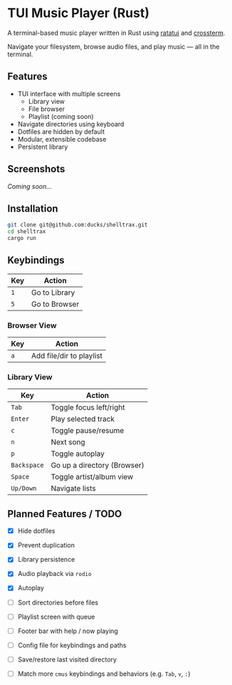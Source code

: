 # TUI Music Player (Rust)

A terminal-based music player written in Rust using
[ratatui](https://github.com/ratatui-org/ratatui) and
[crossterm](https://github.com/crossterm-rs/crossterm).

Navigate your filesystem, browse audio files, and play music — all in the
terminal.

## Features

- TUI interface with multiple screens
  - Library view
  - File browser
  - Playlist (coming soon)
- Navigate directories using keyboard
- Dotfiles are hidden by default
- Modular, extensible codebase
- Persistent library

## Screenshots

_Coming soon..._

## Installation

```bash
git clone git@github.com:ducks/shelltrax.git
cd shelltrax
cargo run
```

## Keybindings

| Key           | Action                          |
|---------------|---------------------------------|
| `1`           | Go to Library                   |
| `5`           | Go to Browser                   |


### Browser View

| Key           | Action                          |
|---------------|---------------------------------|
| `a`           | Add file/dir to playlist        |

### Library View

| Key           | Action                          |
|---------------|---------------------------------|
| `Tab`         | Toggle focus left/right         |
| `Enter`       | Play selected track             |
| `c`           | Toggle pause/resume             |
| `n`           | Next song                       |
| `p`           | Toggle autoplay                 |
| `Backspace`   | Go up a directory (Browser)     |
| `Space`       | Toggle artist/album view        |
| `Up/Down`     | Navigate lists                  |

## Planned Features / TODO

- [x] Hide dotfiles
- [x] Prevent duplication
- [x] Library persistence
- [x] Audio playback via `rodio`
- [x] Autoplay
- [ ] Sort directories before files
- [ ] Playlist screen with queue
- [ ] Footer bar with help / now playing
- [ ] Config file for keybindings and paths
- [ ] Save/restore last visited directory
- [ ] Match more `cmus` keybindings and behaviors (e.g. `Tab`, `v`, `:`)


